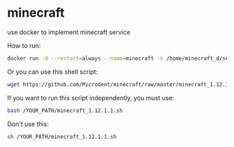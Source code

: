# minecraft
use docker to implement minecraft service

How to run: 
```bash
docker run -d --restart=always --name=minecraft -v /home/minecraft_d/server.properties:/home/minecraft/server.properties -v /home/minecraft_d/whitelist.json:/home/minecraft/whitelist.json -v /home/minecraft_d/worlds:/home/minecraft/worlds -v /home/minecraft_d/permissions.json:/home/minecraft/permissions.json -p 19132:19132/udp -p 19133:19133/udp microdent/minecraft:1.12.1.1
```

Or you can use this shell script:
```bash
wget https://github.com/Microdent/minecraft/raw/master/minecraft_1.12.1.1.sh && chmod +x minecraft_1.12.1.1.sh && ./minecraft_1.12.1.1.sh
```

If you want to run this script independently, you must use:
```bash
bash /YOUR_PATH/minecraft_1.12.1.1.sh
```
Don't use this:
```bash
sh /YOUR_PATH/minecraft_1.12.1.1.sh
```
